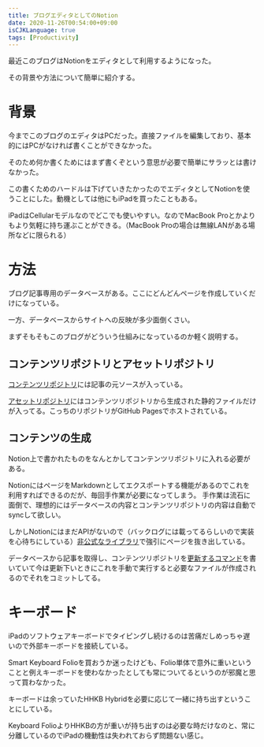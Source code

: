 ```yaml
---
title: ブログエディタとしてのNotion
date: 2020-11-26T00:54:00+09:00
isCJKLanguage: true
tags: [Productivity]
---
```


最近このブログはNotionをエディタとして利用するようになった。

その背景や方法について簡単に紹介する。

# 背景

今までこのブログのエディタはPCだった。直接ファイルを編集しており、基本的にはPCがなければ書くことができなかった。

そのため何か書くためにはまず書くぞという意思が必要で簡単にサラッとは書けなかった。

この書くためのハードルは下げていきたかったのでエディタとしてNotionを使うことにした。動機としては他にもiPadを買ったこともある。

iPadはCellularモデルなのでどこでも使いやすい。なのでMacBook Proとかよりもより気軽に持ち運ぶことができる。（MacBook Proの場合は無線LANがある場所などに限られる）

# 方法

ブログ記事専用のデータベースがある。ここにどんどんページを作成していくだけになっている。

一方、データベースからサイトへの反映が多少面倒くさい。

まずそもそもこのブログがどういう仕組みになっているのか軽く説明する。

## コンテンツリポジトリとアセットリポジトリ

[コンテンツリポジトリ](https://github.com/f110/site)には記事の元ソースが入っている。

[アセットリポジトリ](https://github.com/f110/f110.jp)にはコンテンツリポジトリから生成された静的ファイルだけが入ってる。こっちのリポジトリがGitHub Pagesでホストされている。

## コンテンツの生成

Notion上で書かれたものをなんとかしてコンテンツリポジトリに入れる必要がある。

NotionにはページをMarkdownとしてエクスポートする機能があるのでこれを利用すればできるのだが、毎回手作業が必要になってしまう。
手作業は流石に面倒で、理想的にはデータベースの内容とコンテンツリポジトリの内容は自動でsyncして欲しい。

しかしNotionにはまだAPIがないので（バックログには載ってるらしいので実装を心待ちにしている）[非公式なライブラリ](https://github.com/kjk/notionapi)で強引にページを抜き出している。

データベースから記事を取得し、コンテンツリポジトリを[更新するコマンド](https://github.com/f110/site/blob/7d7c1322fbecbdb2a8db142ea87c3192edad81da/cmd/site/main.go#L1)を書いていて今は更新下いときにこれを手動で実行すると必要なファイルが作成されるのでそれをコミットしてる。

# キーボード

iPadのソフトウェアキーボードでタイピングし続けるのは苦痛だしめっちゃ遅いので外部キーボードを接続している。

Smart Keyboard Folioを買おうか迷ったけども、Folio単体で意外に重いということと例えキーボードを使わなかったとしても常についてるというのが邪魔と思って買わなかった。

キーボードは余っていたHHKB Hybridを必要に応じて一緒に持ち出すということにしている。

Keyboard FolioよりHHKBの方が重いが持ち出すのは必要な時だけなのと、常に分離しているのでiPadの機動性は失われておらず問題ない感じ。
